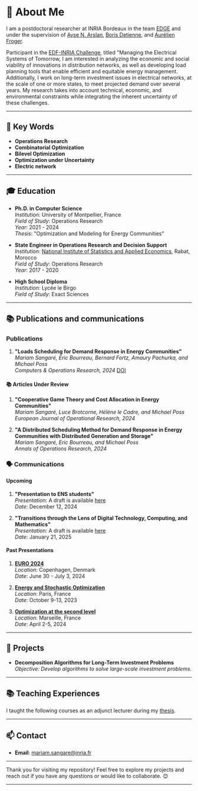 # 🎯 About Me

I am a postdoctoral researcher at INRIA Bordeaux in the team [EDGE](https://edge.gitlabpages.inria.fr/) and under the supervision of [Ayse N. Arslan](https://edge.gitlabpages.inria.fr/team-members/arslan/), [Boris Detienne](https://edge.gitlabpages.inria.fr/team-members/detienne/), and [Aurélien Froger](https://edge.gitlabpages.inria.fr/team-members/froger/).

Participant in the [EDF-INRIA Challenge](https://www.inria.fr/fr/inria-edf), titled "Managing the Electrical Systems of Tomorrow, I am interested in analyzing the economic and social viability of innovations in distribution networks, as well as developing load planning tools that enable efficient and equitable energy management. Additionally, I work on long-term investment issues in electrical networks, at the scale of one or more states, to meet projected demand over several years. My research takes into account technical, economic, and environmental constraints while integrating the inherent uncertainty of these challenges.

---

## 🌱 Key Words
- **Operations Research**
- **Combinatorial Optimization**
- **Bilevel Optimization**
- **Optimization under Uncertainty**
- **Electric network**

---

## 🎓 Education

- **Ph.D. in Computer Science**  
  _Institution_: University of Montpellier, France  
  _Field of Study_: Operations Research  
  _Year_: 2021 - 2024  
  _Thesis_: "Optimization and Modeling for Energy Communities"

- **State Engineer in Operations Research and Decision Support**  
  _Institution_: [National Institute of Statistics and Applied Economics](https://insea.ac.ma/), Rabat, Morocco  
  _Field of Study_: Operations Research  
  _Year_: 2017 - 2020  

- **High School Diploma**  
  _Institution_: Lycée le Birgo  
  _Field of Study_: Exact Sciences

---

## 📚 Publications and communications
### Publications 
1. **"Loads Scheduling for Demand Response in Energy Communities"**  
   _Mariam Sangaré, Eric Bourreau, Bernard Fortz, Amaury Pachurka, and Michael Poss_  
   _Computers & Operations Research, 2024_ [DOI](https://doi.org/10.1016/j.cor.2023.106358)

#### 📚 Articles Under Review

1. **"Cooperative Game Theory and Cost Allocation in Energy Communities"**  
   _Mariam Sangaré, Luce Brotcorne, Hélène le Cadre, and Michael Poss_  
   _European Journal of Operational Research, 2024_

2. **"A Distributed Scheduling Method for Demand Response in Energy Communities with Distributed Generation and Storage"**  
   _Mariam Sangaré, Eric Bourreau, and Michael Poss_  
   _Annals of Operations Research, 2024_
   
   
### 🗣️ Communications

#### Upcoming
1. **"Presentation to ENS students"**  
   _Presentation_: A draft is available [here](https://github.com/MsangL/Docs/blob/main/slideSoutenance.pdf)  
   _Date_: December 12, 2024

2. **"Transitions through the Lens of Digital Technology, Computing, and Mathematics"**  
   _Presentation_: A draft is available [here](https://github.com/MsangL/Docs/blob/main/slideSoutenance.pdf)  
   _Date_: January 21, 2025
   
#### Past Presentations

1. **[EURO 2024](https://www.euro-online.org/conf/euro33/program)**  
   _Location_: Copenhagen, Denmark  
   _Date_: June 30 - July 3, 2024

2. **[Energy and Stochastic Optimization](https://cermics-lab.enpc.fr/seso2023/)**  
   _Location_: Paris, France  
   _Date_: October 9-13, 2023  

3. **[Optimization at the second level](https://www.cirm-math.fr/Schedule/display.php?id_renc=3031)**  
   _Location_: Marseille, France  
   _Date_: April 2-5, 2024  

---

## 🌟 Projects

- **Decomposition Algorithms for Long-Term Investment Problems**  
  _Objective: Develop algorithms to solve large-scale investment problems._

---

## 📚 Teaching Experiences

I taught the following courses as an adjunct lecturer during my [thesis](https://github.com/MsangL/MSang/blob/main/teach.md).

---

## 📫 Contact

- **Email**: [mariam.sangare@inria.fr](mailto:mariam.sangare@inria.fr)

---

Thank you for visiting my repository! Feel free to explore my projects and reach out if you have any questions or would like to collaborate. 😊

---
